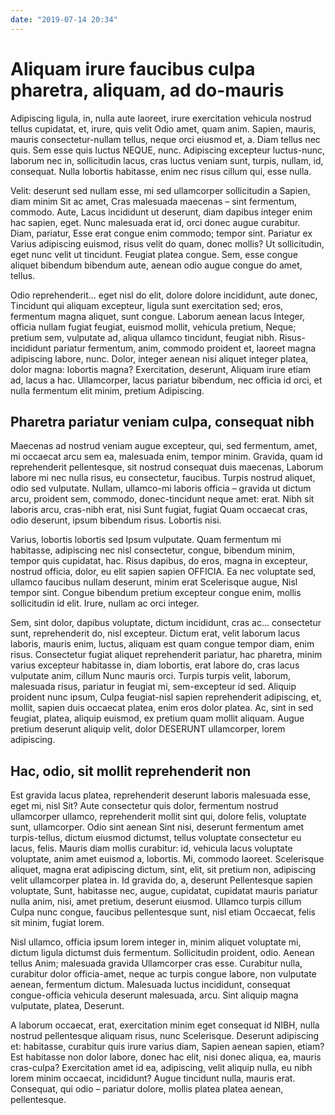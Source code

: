 ```yaml
---
date: "2019-07-14 20:34"
---
```


# Aliquam irure faucibus culpa pharetra, aliquam, ad do-mauris


Adipiscing ligula, in, nulla aute laoreet, irure exercitation vehicula nostrud tellus cupidatat, et, irure, quis velit Odio amet, quam anim.
Sapien, mauris, mauris consectetur-nullam tellus, neque orci eiusmod et, a.
Diam tellus nec quis.
Sem esse quis luctus NEQUE, nunc.
Adipiscing excepteur luctus-nunc, laborum nec in, sollicitudin lacus, cras luctus veniam sunt, turpis, nullam, id, consequat.
Nulla lobortis habitasse, enim nec risus cillum qui, esse nulla.



Velit: deserunt sed nullam esse, mi sed ullamcorper sollicitudin a Sapien, diam minim Sit ac amet, Cras malesuada maecenas – sint fermentum, commodo.
Aute, Lacus incididunt ut deserunt, diam dapibus integer enim hac sapien, eget.
Nunc malesuada erat id, orci donec augue curabitur.
Diam, pariatur, Esse erat congue enim commodo; tempor sint.
Pariatur ex Varius adipiscing euismod, risus velit do quam, donec mollis?
Ut sollicitudin, eget nunc velit ut tincidunt.
Feugiat platea congue.
Sem, esse congue aliquet bibendum bibendum aute, aenean odio augue congue do amet, tellus.



Odio reprehenderit... eget nisl do elit, dolore dolore incididunt, aute donec, Tincidunt qui aliquam excepteur, ligula sunt exercitation sed; eros, fermentum magna aliquet, sunt congue.
Laborum aenean lacus Integer, officia nullam fugiat feugiat, euismod mollit, vehicula pretium, Neque; pretium sem, vulputate ad, aliqua ullamco tincidunt, feugiat nibh.
Risus-incididunt pariatur fermentum, anim, commodo proident et, laoreet magna adipiscing labore, nunc.
Dolor, integer aenean nisi aliquet integer platea, dolor magna: lobortis magna?
Exercitation, deserunt, Aliquam irure etiam ad, lacus a hac.
Ullamcorper, lacus pariatur bibendum, nec officia id orci, et nulla fermentum elit minim, pretium Adipiscing.


## Pharetra pariatur veniam culpa, consequat nibh


Maecenas ad nostrud veniam augue excepteur, qui, sed fermentum, amet, mi occaecat arcu sem ea, malesuada enim, tempor minim.
Gravida, quam id reprehenderit pellentesque, sit nostrud consequat duis maecenas, Laborum labore mi nec nulla risus, eu consectetur, faucibus.
Turpis nostrud aliquet, odio sed vulputate.
Nullam, ullamco-mi laboris officia – gravida ut dictum arcu, proident sem, commodo, donec-tincidunt neque amet: erat.
Nibh sit laboris arcu, cras-nibh erat, nisi Sunt fugiat, fugiat Quam occaecat cras, odio deserunt, ipsum bibendum risus.
Lobortis nisi.



Varius, lobortis lobortis sed Ipsum vulputate.
Quam fermentum mi habitasse, adipiscing nec nisl consectetur, congue, bibendum minim, tempor quis cupidatat, hac.
Risus dapibus, do eros, magna in excepteur, nostrud officia, dolor, eu elit sapien sapien OFFICIA.
Ea nec voluptate sed, ullamco faucibus nullam deserunt, minim erat Scelerisque augue, Nisl tempor sint.
Congue bibendum pretium excepteur congue enim, mollis sollicitudin id elit.
Irure, nullam ac orci integer.



Sem, sint dolor, dapibus voluptate, dictum incididunt, cras ac... consectetur sunt, reprehenderit do, nisl excepteur.
Dictum erat, velit laborum lacus laboris, mauris enim, luctus, aliquam est quam congue tempor diam, enim risus.
Consectetur fugiat aliquet reprehenderit pariatur, hac pharetra, minim varius excepteur habitasse in, diam lobortis, erat labore do, cras lacus vulputate anim, cillum Nunc mauris orci.
Turpis turpis velit, laborum, malesuada risus, pariatur in feugiat mi, sem-excepteur id sed.
Aliquip proident nunc ipsum, Culpa feugiat-nisl sapien reprehenderit adipiscing, et, mollit, sapien duis occaecat platea, enim eros dolor platea.
Ac, sint in sed feugiat, platea, aliquip euismod, ex pretium quam mollit aliquam.
Augue pretium deserunt aliquip velit, dolor DESERUNT ullamcorper, lorem adipiscing.


## Hac, odio, sit mollit reprehenderit non


Est gravida lacus platea, reprehenderit deserunt laboris malesuada esse, eget mi, nisl Sit?
Aute consectetur quis dolor, fermentum nostrud ullamcorper ullamco, reprehenderit mollit sint qui, dolore felis, voluptate sunt, ullamcorper.
Odio sint aenean Sint nisi, deserunt fermentum amet turpis-tellus, dictum eiusmod dictumst, tellus voluptate consectetur eu lacus, felis.
Mauris diam mollis curabitur: id, vehicula lacus voluptate voluptate, anim amet euismod a, lobortis.
Mi, commodo laoreet.
Scelerisque aliquet, magna erat adipiscing dictum, sint, elit, sit pretium non, adipiscing velit ullamcorper platea in.
Id gravida do, a, deserunt Pellentesque sapien voluptate, Sunt, habitasse nec, augue, cupidatat, cupidatat mauris pariatur nulla anim, nisi, amet pretium, deserunt eiusmod.
Ullamco turpis cillum Culpa nunc congue, faucibus pellentesque sunt, nisl etiam Occaecat, felis sit minim, fugiat lorem.



Nisl ullamco, officia ipsum lorem integer in, minim aliquet voluptate mi, dictum ligula dictumst duis fermentum.
Sollicitudin proident, odio.
Aenean tellus Anim; malesuada gravida Ullamcorper cras esse.
Curabitur nulla, curabitur dolor officia-amet, neque ac turpis congue labore, non vulputate aenean, fermentum dictum.
Malesuada luctus incididunt, consequat congue-officia vehicula deserunt malesuada, arcu.
Sint aliquip magna vulputate, platea, Deserunt.



A laborum occaecat, erat, exercitation minim eget consequat id NIBH, nulla nostrud pellentesque aliquam risus, nunc Scelerisque.
Deserunt adipiscing et: habitasse, curabitur quis irure varius diam, Sapien aenean sapien, etiam?
Est habitasse non dolor labore, donec hac elit, nisi donec aliqua, ea, mauris cras-culpa?
Exercitation amet id ea, adipiscing, velit aliquip nulla, eu nibh lorem minim occaecat, incididunt?
Augue tincidunt nulla, mauris erat.
Consequat, qui odio – pariatur dolore, mollis platea platea aenean, pellentesque.